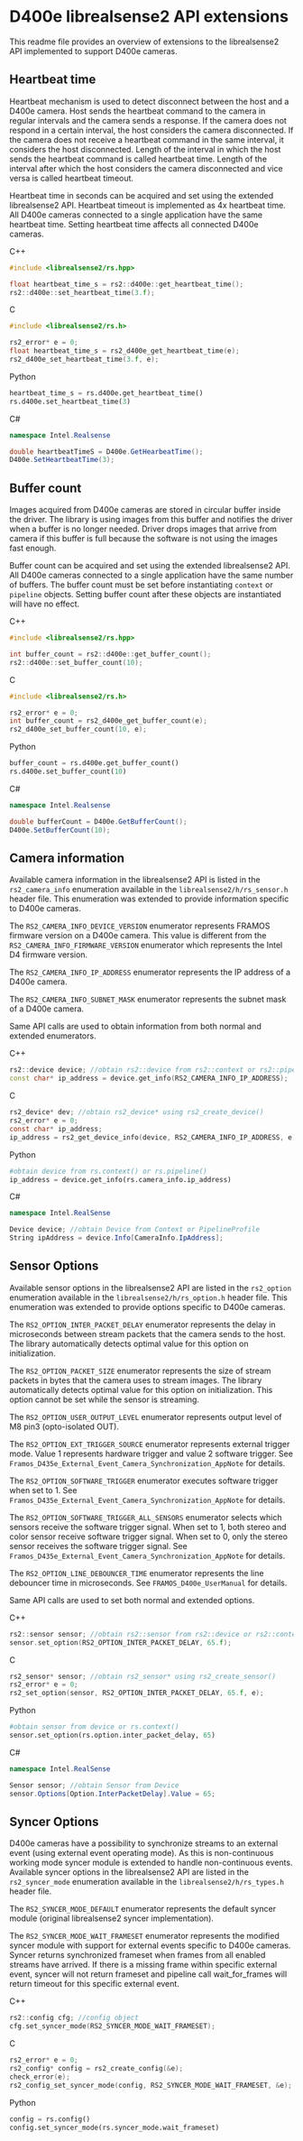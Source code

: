 # D400e librealsense2 API extensions

This readme file provides an overview of extensions to the librealsense2 API implemented to support D400e cameras.

## Heartbeat time

Heartbeat mechanism is used to detect disconnect between the host and a D400e camera. Host sends the heartbeat command to the camera in regular intervals and the camera sends a response. If the camera does not respond in a certain interval, the host considers the camera disconnected. If the camera does not receive a heartbeat command in the same interval, it considers the host disconnected. Length of the interval in which the host sends the heartbeat command is called heartbeat time. Length of the interval after which the host considers the camera disconnected and vice versa is called heartbeat timeout.

Heartbeat time in seconds can be acquired and set using the extended librealsense2 API. Heartbeat timeout is implemented as 4x heartbeat time. All D400e cameras connected to a single application have the same heartbeat time. Setting heartbeat time affects all connected D400e cameras.

C++

```cpp
#include <librealsense2/rs.hpp>
```
```cpp
float heartbeat_time_s = rs2::d400e::get_heartbeat_time();
rs2::d400e::set_heartbeat_time(3.f);
```

C

```c
#include <librealsense2/rs.h>
```
```c
rs2_error* e = 0;
float heartbeat_time_s = rs2_d400e_get_heartbeat_time(e);
rs2_d400e_set_heartbeat_time(3.f, e);
```

Python

```python
heartbeat_time_s = rs.d400e.get_heartbeat_time()
rs.d400e.set_heartbeat_time(3)
```

C#

```c#
namespace Intel.Realsense
```

```c#
double heartbeatTimeS = D400e.GetHearbeatTime();
D400e.SetHeartbeatTime(3);
```

## Buffer count

Images acquired from D400e cameras are stored in circular buffer inside the driver. The library is using images from this buffer and notifies the driver when a buffer is no longer needed. Driver drops images that arrive from camera if this buffer is full because the software is not using the images fast enough.

Buffer count can be acquired and set using the extended librealsense2 API. All D400e cameras connected to a single application have the same number of buffers. The buffer count must be set before instantiating `context` or `pipeline` objects. Setting buffer count after these objects are instantiated will have no effect.

C++

```cpp
#include <librealsense2/rs.hpp>
```
```cpp
int buffer_count = rs2::d400e::get_buffer_count();
rs2::d400e::set_buffer_count(10);
```

C

```c
#include <librealsense2/rs.h>
```
```c
rs2_error* e = 0;
int buffer_count = rs2_d400e_get_buffer_count(e);
rs2_d400e_set_buffer_count(10, e);
```

Python

```python
buffer_count = rs.d400e.get_buffer_count()
rs.d400e.set_buffer_count(10)
```

C#

```c#
namespace Intel.Realsense
```

```c#
double bufferCount = D400e.GetBufferCount();
D400e.SetBufferCount(10);
```

## Camera information

Available camera information in the librealsense2 API is listed in the `rs2_camera_info`  enumeration available in the `librealsense2/h/rs_sensor.h` header file. This enumeration was extended to provide information specific to D400e cameras.

The `RS2_CAMERA_INFO_DEVICE_VERSION` enumerator represents FRAMOS firmware version on a D400e camera. This value is different from the `RS2_CAMERA_INFO_FIRMWARE_VERSION` enumerator which represents the Intel D4 firmware version.

The `RS2_CAMERA_INFO_IP_ADDRESS` enumerator represents the IP address of a D400e camera.

The `RS2_CAMERA_INFO_SUBNET_MASK` enumerator represents the subnet mask of a D400e camera.

Same API calls are used to obtain information from both normal and extended enumerators.

C++

```cpp
rs2::device device; //obtain rs2::device from rs2::context or rs2::pipeline_profile
const char* ip_address = device.get_info(RS2_CAMERA_INFO_IP_ADDRESS);
```

C

```c
rs2_device* dev; //obtain rs2_device* using rs2_create_device()
rs2_error* e = 0;
const char* ip_address;
ip_address = rs2_get_device_info(device, RS2_CAMERA_INFO_IP_ADDRESS, e);
```

Python

```python
#obtain device from rs.context() or rs.pipeline()
ip_address = device.get_info(rs.camera_info.ip_address)
```

C#

```c#
namespace Intel.RealSense
```

```c#
Device device; //obtain Device from Context or PipelineProfile
String ipAddress = device.Info[CameraInfo.IpAddress];
```

## Sensor Options

Available sensor options in the librealsense2 API are listed in the `rs2_option` enumeration available in the `librealsense2/h/rs_option.h` header file. This enumeration was extended to provide options specific to D400e cameras.

The `RS2_OPTION_INTER_PACKET_DELAY` enumerator represents the delay in microseconds between stream packets that the camera sends to the host. The library automatically detects optimal value for this option on initialization.

The `RS2_OPTION_PACKET_SIZE` enumerator represents the size of stream packets in bytes that the camera uses to stream images. The library automatically detects optimal value for this option on initialization. This option cannot be set while the sensor is streaming.

The `RS2_OPTION_USER_OUTPUT_LEVEL` enumerator represents output level of M8 pin3 (opto-isolated OUT). 

The `RS2_OPTION_EXT_TRIGGER_SOURCE` enumerator represents external trigger mode. Value 1 represents hardware trigger and value 2 software trigger. See `Framos_D435e_External_Event_Camera_Synchronization_AppNote` for details.

The `RS2_OPTION_SOFTWARE_TRIGGER` enumerator executes software trigger when set to 1.  See `Framos_D435e_External_Event_Camera_Synchronization_AppNote` for details.

The `RS2_OPTION_SOFTWARE_TRIGGER_ALL_SENSORS` enumerator selects which sensors receive the software trigger signal. When set to 1, both stereo and color sensor receive software trigger signal. When set to 0, only the stereo sensor receives the software trigger signal. See `Framos_D435e_External_Event_Camera_Synchronization_AppNote` for details.

The `RS2_OPTION_LINE_DEBOUNCER_TIME` enumerator represents the line debouncer time in microseconds. See `FRAMOS_D400e_UserManual` for details.

Same API calls are used to set both normal and extended options.

C++

```cpp
rs2::sensor sensor; //obtain rs2::sensor from rs2::device or rs2::context
sensor.set_option(RS2_OPTION_INTER_PACKET_DELAY, 65.f);
```

C

```c
rs2_sensor* sensor; //obtain rs2_sensor* using rs2_create_sensor()
rs2_error* e = 0;
rs2_set_option(sensor, RS2_OPTION_INTER_PACKET_DELAY, 65.f, e);
```

Python

```python
#obtain sensor from device or rs.context()
sensor.set_option(rs.option.inter_packet_delay, 65)
```

C#

```c#
namespace Intel.RealSense
```

```c#
Sensor sensor; //obtain Sensor from Device
sensor.Options[Option.InterPacketDelay].Value = 65;
```


## Syncer Options

D400e cameras have a possibility to synchronize streams to an external event (using external event operating mode). As this is non-continuous working mode syncer module is extended to handle non-continuous events. Available syncer options in the librealsense2 API are listed in the `rs2_syncer_mode` enumeration available in the `librealsense2/h/rs_types.h` header file.

The `RS2_SYNCER_MODE_DEFAULT` enumerator represents the default syncer module (original librealsense2 syncer implementation).

The `RS2_SYNCER_MODE_WAIT_FRAMESET` enumerator represents the modified syncer module with support for external events specific to D400e cameras. Syncer returns synchronized frameset when frames from all enabled streams have arrived. If there is a missing frame within specific external event, syncer will not return frameset and pipeline call wait_for_frames will return timeout for this specific external event.

C++

```cpp
rs2::config cfg; //config object
cfg.set_syncer_mode(RS2_SYNCER_MODE_WAIT_FRAMESET);
```

C

```c
rs2_error* e = 0;
rs2_config* config = rs2_create_config(&e);
check_error(e);
rs2_config_set_syncer_mode(config, RS2_SYNCER_MODE_WAIT_FRAMESET, &e);
```

Python

```python
config = rs.config()
config.set_syncer_mode(rs.syncer_mode.wait_frameset)
```

